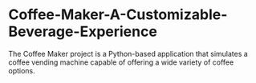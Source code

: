 # Coffee-Maker-A-Customizable-Beverage-Experience
The Coffee Maker project is a Python-based application that simulates a coffee vending machine capable of offering a wide variety of coffee options.
